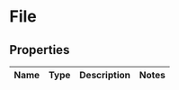 # File

## Properties
Name | Type | Description | Notes
------------ | ------------- | ------------- | -------------
